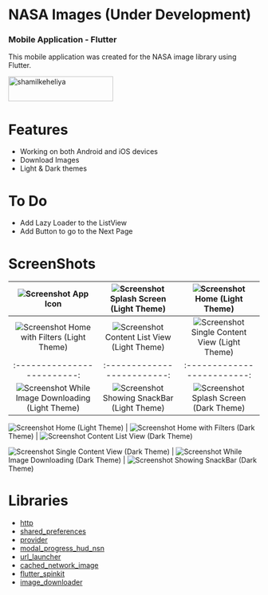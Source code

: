 # NASA Images (Under Development)
### Mobile Application - Flutter

This mobile application was created for the NASA image library using Flutter.


<a href="https://www.buymeacoffee.com/shamilkeheliya"> <img src="https://cdn.buymeacoffee.com/buttons/v2/default-orange.png" height="50" width="210" alt="shamilkeheliya"/></a>

# Features
 - Working on both Android and iOS devices
 - Download Images
 - Light & Dark themes

# To Do
 - Add Lazy Loader to the ListView
 - Add Button to go to the Next Page

# ScreenShots

![Screenshot](./ScreenShots/icon.jpg) App Icon | ![Screenshot](./ScreenShots/L1.jpg) Splash Screen (Light Theme) | ![Screenshot](./ScreenShots/L2.jpg) Home (Light Theme)
:-------------------------:|:-------------------------:|:-------------------------:
![Screenshot](./ScreenShots/L3.jpg) Home with Filters (Light Theme) | ![Screenshot](./ScreenShots/L4.jpg) Content List View (Light Theme) | ![Screenshot](./ScreenShots/L5.jpg) Single Content View (Light Theme)
:-------------------------:|:-------------------------:|:-------------------------:
![Screenshot](./ScreenShots/L6.jpg) While Image Downloading (Light Theme) | ![Screenshot](./ScreenShots/L7.jpg) Showing SnackBar (Light Theme) | ![Screenshot](./ScreenShots/D1.jpg) Splash Screen (Dark Theme)

![Screenshot](./ScreenShots/D2.jpg) Home (Light Theme) | ![Screenshot](./ScreenShots/D3.jpg) Home with Filters (Dark Theme) | ![Screenshot](./ScreenShots/D4.jpg) Content List View (Dark Theme)

![Screenshot](./ScreenShots/D5.jpg) Single Content View (Dark Theme) | ![Screenshot](./ScreenShots/D6.jpg) While Image Downloading (Dark Theme) | ![Screenshot](./ScreenShots/D7.jpg) Showing SnackBar (Dark Theme)



# Libraries
- [http](https://pub.dev/packages/http)
- [shared_preferences](https://pub.dev/packages/shared_preferences)
- [provider](https://pub.dev/packages/provider)
- [modal_progress_hud_nsn](https://pub.dev/packages/modal_progress_hud_nsn)
- [url_launcher](https://pub.dev/packages/url_launcher)
- [cached_network_image](https://pub.dev/packages/cached_network_image)
- [flutter_spinkit](https://pub.dev/packages/flutter_spinkit)
- [image_downloader](https://pub.dev/packages/image_downloader)
